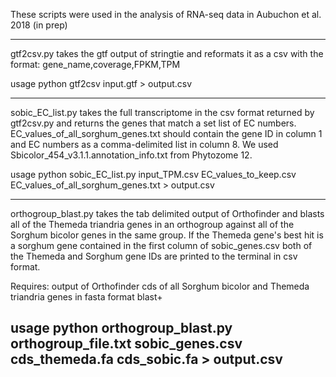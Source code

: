 These scripts were used in the analysis of RNA-seq data in Aubuchon et al. 2018 (in prep)


-------------------------
gtf2csv.py takes the gtf output of stringtie and reformats it as a csv with the format:
gene_name,coverage,FPKM,TPM

usage
python gtf2csv input.gtf > output.csv

-------------------------
sobic_EC_list.py takes the full transcriptome in the csv format returned by gtf2csv.py and returns the genes that match a set list of EC numbers.
EC_values_of_all_sorghum_genes.txt should contain the gene ID in column 1 and EC numbers as a comma-delimited list in column 8.
We used Sbicolor_454_v3.1.1.annotation_info.txt from Phytozome 12.

usage
python sobic_EC_list.py input_TPM.csv EC_values_to_keep.csv EC_values_of_all_sorghum_genes.txt > output.csv


-------------------------
orthogroup_blast.py takes the tab delimited output of Orthofinder and blasts all of the Themeda triandria genes in an orthogroup against all of the Sorghum bicolor genes in the same group. 
If the Themeda gene's best hit is a sorghum gene contained in the first column of sobic_genes.csv both of the Themeda and Sorghum gene IDs are printed to the terminal in csv format.

Requires:
output of Orthofinder
cds of all Sorghum bicolor and Themeda triandria genes in fasta format
blast+

usage
python orthogroup_blast.py orthogroup_file.txt sobic_genes.csv cds_themeda.fa cds_sobic.fa > output.csv
-------------------------
